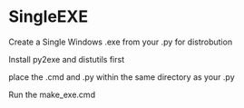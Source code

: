 SingleEXE
=========

Create a Single Windows .exe from your .py for distrobution

Install py2exe and distutils first

place the .cmd and .py within the same directory as your .py

Run the make_exe.cmd
